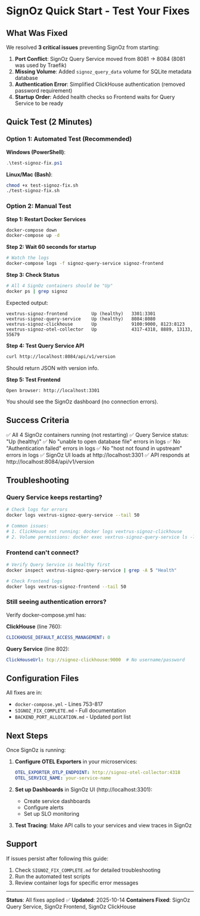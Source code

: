 # SignOz Quick Start - Test Your Fixes

## What Was Fixed

We resolved **3 critical issues** preventing SignOz from starting:

1. **Port Conflict**: SignOz Query Service moved from 8081 → 8084 (8081 was used by Traefik)
2. **Missing Volume**: Added `signoz_query_data` volume for SQLite metadata database
3. **Authentication Error**: Simplified ClickHouse authentication (removed password requirement)
4. **Startup Order**: Added health checks so Frontend waits for Query Service to be ready

## Quick Test (2 Minutes)

### Option 1: Automated Test (Recommended)

**Windows (PowerShell)**:
```powershell
.\test-signoz-fix.ps1
```

**Linux/Mac (Bash)**:
```bash
chmod +x test-signoz-fix.sh
./test-signoz-fix.sh
```

### Option 2: Manual Test

**Step 1: Restart Docker Services**
```bash
docker-compose down
docker-compose up -d
```

**Step 2: Wait 60 seconds for startup**
```bash
# Watch the logs
docker-compose logs -f signoz-query-service signoz-frontend
```

**Step 3: Check Status**
```bash
# All 4 SignOz containers should be "Up"
docker ps | grep signoz
```

Expected output:
```
vextrus-signoz-frontend         Up (healthy)   3301:3301
vextrus-signoz-query-service    Up (healthy)   8084:8080
vextrus-signoz-clickhouse       Up             9100:9000, 8123:8123
vextrus-signoz-otel-collector   Up             4317-4318, 8889, 13133, 55679
```

**Step 4: Test Query Service API**
```bash
curl http://localhost:8084/api/v1/version
```

Should return JSON with version info.

**Step 5: Test Frontend**
```
Open browser: http://localhost:3301
```

You should see the SignOz dashboard (no connection errors).

## Success Criteria

✅ All 4 SignOz containers running (not restarting)
✅ Query Service status: "Up (healthy)"
✅ No "unable to open database file" errors in logs
✅ No "Authentication failed" errors in logs
✅ No "host not found in upstream" errors in logs
✅ SignOz UI loads at http://localhost:3301
✅ API responds at http://localhost:8084/api/v1/version

## Troubleshooting

### Query Service keeps restarting?

```bash
# Check logs for errors
docker logs vextrus-signoz-query-service --tail 50

# Common issues:
# 1. ClickHouse not running: docker logs vextrus-signoz-clickhouse
# 2. Volume permissions: docker exec vextrus-signoz-query-service ls -la /var/lib/signoz
```

### Frontend can't connect?

```bash
# Verify Query Service is healthy first
docker inspect vextrus-signoz-query-service | grep -A 5 "Health"

# Check Frontend logs
docker logs vextrus-signoz-frontend --tail 50
```

### Still seeing authentication errors?

Verify docker-compose.yml has:

**ClickHouse** (line 760):
```yaml
CLICKHOUSE_DEFAULT_ACCESS_MANAGEMENT: 0
```

**Query Service** (line 802):
```yaml
ClickHouseUrl: tcp://signoz-clickhouse:9000  # No username/password
```

## Configuration Files

All fixes are in:
- `docker-compose.yml` - Lines 753-817
- `SIGNOZ_FIX_COMPLETE.md` - Full documentation
- `BACKEND_PORT_ALLOCATION.md` - Updated port list

## Next Steps

Once SignOz is running:

1. **Configure OTEL Exporters** in your microservices:
   ```yaml
   OTEL_EXPORTER_OTLP_ENDPOINT: http://signoz-otel-collector:4318
   OTEL_SERVICE_NAME: your-service-name
   ```

2. **Set up Dashboards** in SignOz UI (http://localhost:3301):
   - Create service dashboards
   - Configure alerts
   - Set up SLO monitoring

3. **Test Tracing**: Make API calls to your services and view traces in SignOz

## Support

If issues persist after following this guide:
1. Check `SIGNOZ_FIX_COMPLETE.md` for detailed troubleshooting
2. Run the automated test scripts
3. Review container logs for specific error messages

---

**Status**: All fixes applied ✅
**Updated**: 2025-10-14
**Containers Fixed**: SignOz Query Service, SignOz Frontend, SignOz ClickHouse
